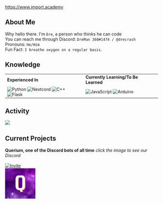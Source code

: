 https://www.import.academy
## About Me
Why hello there. I'm `Dre`, a person who thinks he can code <br>
You can reach me through Discord: `DreMan 360#1474 / @drecrash` <br>
Pronouns: `He/Him` <br>
Fun Fact: `I breathe oxygen on a regular basis`. <br>


## Knowledge

<div class="center">
<table>
  <tr>
    <td>
      <b>Experienced In</b>
    </td>
    <td>
      <b>Currently Learning/To Be Learned</b>
    </td>
  <tr>
      <td>
        <img alt="Python" src="https://img.shields.io/badge/Python-14354C?style=for-the-badge&logo=python&logoColor=white"/>
        <img alt="Nextcord" src="https://img.shields.io/badge/Nextcord-6cb7eb?style=for-the-badge&logo=discord&logoColor=white"/>
        <img alt="C++" src="https://img.shields.io/badge/C++-239125?style=for-the-badge&logo=cpp&logoColor=white"/>
        <img alt="Flask" src="https://img.shields.io/badge/Flask-323330?style=for-the-badge&logo=flask&logoColor=white"/>
      </td>
      <td>
          <img alt="JavaScript" src="https://img.shields.io/badge/JavaScript-239120?style=for-the-badge&logo=javascript&logoColor=F7DF1E"/>
          <img alt="Arduino" src="https://img.shields.io/badge/Arduino-239120?style=for-the-badge&logo=arduino&logoColor=white"/>
      </td>
</table>      

  
## Activity
<img src="https://lanyard-profile-readme.vercel.app/api/579494409725411329?bg=#000cb8" width="450">


## Current Projects
**Querium, one of the Discord bots of all time** *click the image to see our Discord* <br> <br>
<a target="_blank" href="https://dsc.gg/querium"><img alt="Invite" src="https://img.shields.io/badge/Invite the Bot-bf0acc?style=for-the-badge&logo=discord&logoColor=white"/>
<br>
<a target="_blank" href="https://dsc.gg/queria"><img src="https://github.com/DreMan360/DreMan360/blob/main/Images/queriumLogo1.png?raw=true" alt="Logo" style="height: 100px; width:100px; length:100px;"><p/><a>



<!--
**DreMan360/DreMan360** is a ✨ _special_ ✨ repository because its `README.md` (this file) appears on your GitHub profile.

Here are some ideas to get you started:

- 🔭 I’m currently working on ...
- 🌱 I’m currently learning ...
- 👯 I’m looking to collaborate on ...
- 🤔 I’m looking for help with ...
- 💬 Ask me about ...
- 📫 How to reach me: ...
- 😄 Pronouns: ...
- ⚡ Fun fact: ...
-->
